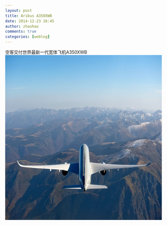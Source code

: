 ```yaml
---
layout: post
title: Aribus A350XWB
date: 2014-12-23 16:45
author: zhaohao
comments: true
categories: [weblog]
---
```

空客交付世界最新一代宽体飞机A350XWB
<a href="/Media/A350XWB.jpg"><img src="/Media/A350XWB.jpg" alt="A350XWB" width="800" height="530" class="alignnone size-full wp-image-857" /></a>

